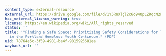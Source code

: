 ```yaml
---
content_type: external-resource
external_url: https://drive.google.com/file/d/1Y5RnXlgl2c6o94OpLZRqcN2FvzKDnEnF/view
has_external_license_warning: true
license: https://en.wikipedia.org/wiki/All_rights_reserved
status: ''
title: '"Finding a Safe Space: Prioritizing Safety Considerations for Trans Youth
  in the Portland Homeless Youth Continuum." (PDF)'
uid: 78764e5c-3f59-4981-ba4f-9815925681ea
wayback_url: ''
---
```

